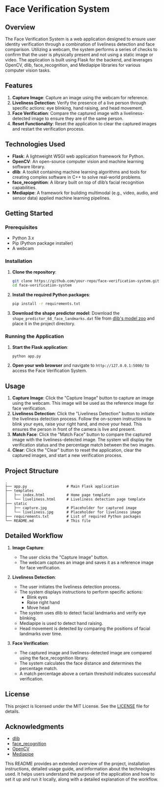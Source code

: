 # Face Verification System

## Overview
The Face Verification System is a web application designed to ensure user identity verification through a combination of liveliness detection and face comparison. Utilizing a webcam, the system performs a series of checks to confirm that the user is physically present and not using a static image or video. The application is built using Flask for the backend, and leverages OpenCV, dlib, face_recognition, and Mediapipe libraries for various computer vision tasks.

## Features
1. **Capture Image**: Capture an image using the webcam for reference.
2. **Liveliness Detection**: Verify the presence of a live person through specific actions: eye blinking, hand raising, and head movement.
3. **Face Verification**: Compare the captured image with a liveliness-detected image to ensure they are of the same person.
4. **Reset Functionality**: Reset the application to clear the captured images and restart the verification process.

## Technologies Used
- **Flask**: A lightweight WSGI web application framework for Python.
- **OpenCV**: An open-source computer vision and machine learning software library.
- **dlib**: A toolkit containing machine learning algorithms and tools for creating complex software in C++ to solve real-world problems.
- **face_recognition**: A library built on top of dlib’s facial recognition capabilities.
- **Mediapipe**: A framework for building multimodal (e.g., video, audio, and sensor data) applied machine learning pipelines.

## Getting Started

### Prerequisites
- Python 3.x
- Pip (Python package installer)
- A webcam

### Installation

1. **Clone the repository**:
   ```bash
   git clone https://github.com/your-repo/face-verification-system.git
   cd face-verification-system
   ```

2. **Install the required Python packages**:
   ```bash
   pip install -r requirements.txt
   ```

3. **Download the shape predictor model**:
   Download the `shape_predictor_68_face_landmarks.dat` file from [dlib's model zoo](http://dlib.net/files/shape_predictor_68_face_landmarks.dat.bz2) and place it in the project directory.

### Running the Application

1. **Start the Flask application**:
   ```bash
   python app.py
   ```

2. **Open your web browser** and navigate to `http://127.0.0.1:5000/` to access the Face Verification System.

## Usage

1. **Capture Image**: Click the "Capture Image" button to capture an image using the webcam. This image will be used as the reference image for face verification.
2. **Liveliness Detection**: Click the "Liveliness Detection" button to initiate the liveliness detection process. Follow the on-screen instructions to blink your eyes, raise your right hand, and move your head. This ensures the person in front of the camera is live and present.
3. **Match Face**: Click the "Match Face" button to compare the captured image with the liveliness-detected image. The system will display the verification status and the percentage match between the two images.
4. **Clear**: Click the "Clear" button to reset the application, clear the captured images, and start a new verification process.

## Project Structure

```
.
├── app.py                  # Main Flask application
├── templates
│   ├── index.html          # Home page template
│   └── liveliness.html     # Liveliness detection page template
├── static
│   ├── capture.jpg         # Placeholder for captured image
│   └── liveliness.jpg      # Placeholder for liveliness image
├── requirements.txt        # List of required Python packages
└── README.md               # This file
```

## Detailed Workflow

1. **Image Capture**:
   - The user clicks the "Capture Image" button.
   - The webcam captures an image and saves it as a reference image for face verification.

2. **Liveliness Detection**:
   - The user initiates the liveliness detection process.
   - The system displays instructions to perform specific actions:
     - Blink eyes
     - Raise right hand
     - Move head
   - The system uses dlib to detect facial landmarks and verify eye blinking.
   - Mediapipe is used to detect hand raising.
   - Head movement is detected by comparing the positions of facial landmarks over time.

3. **Face Verification**:
   - The captured image and liveliness-detected image are compared using the face_recognition library.
   - The system calculates the face distance and determines the percentage match.
   - A match percentage above a certain threshold indicates successful verification.

## License
This project is licensed under the MIT License. See the [LICENSE](LICENSE) file for details.

## Acknowledgments
- [dlib](http://dlib.net/)
- [face_recognition](https://github.com/ageitgey/face_recognition)
- [OpenCV](https://opencv.org/)
- [Mediapipe](https://mediapipe.dev/)


This README provides an extended overview of the project, installation instructions, detailed usage guide, and information about the technologies used. It helps users understand the purpose of the application and how to set it up and run it locally, along with a detailed explanation of the workflow.
